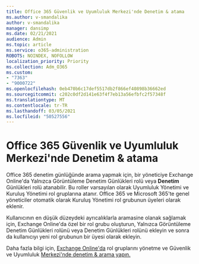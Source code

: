 ```yaml
---
title: Office 365 Güvenlik ve Uyumluluk Merkezi'nde Denetim & atama
ms.author: v-smandalika
author: v-smandalika
manager: dansimp
ms.date: 02/21/2021
audience: Admin
ms.topic: article
ms.service: o365-administration
ROBOTS: NOINDEX, NOFOLLOW
localization_priority: Priority
ms.collection: Adm_O365
ms.custom:
- "7363"
- "9000722"
ms.openlocfilehash: 0eb470b6c17def5517db2f866ef40898b36662ed
ms.sourcegitcommit: c202c0df2d141e63f4f7eb13a56efbfc2f57348f
ms.translationtype: MT
ms.contentlocale: tr-TR
ms.lasthandoff: 03/05/2021
ms.locfileid: "50527556"
---
```

# <a name="assign-an-audit-log-role-in-the-office-365-security--compliance-center"></a>Office 365 Güvenlik ve Uyumluluk Merkezi'nde Denetim & atama

Office 365 denetim günlüğünde arama yapmak için,  bir yöneticiye Exchange Online'da Yalnızca Görüntüleme Denetim Günlükleri rolü veya **Denetim** Günlükleri rolü atanabilir. Bu roller varsayılan olarak Uyumluluk Yönetimi ve Kuruluş Yönetimi rol gruplarına atanır. Office 365 ve Microsoft 365'te genel yöneticiler otomatik olarak Kuruluş Yönetimi rol grubunun üyeleri olarak eklenir.

Kullanıcının en düşük düzeydeki ayrıcalıklarla aramasine olanak sağlamak için, Exchange  Online'da özel bir  rol grubu oluşturun, Yalnızca Görüntüleme Denetim Günlükleri rolünü veya Denetim Günlükleri rolünü ekleyin ve sonra da kullanıcıyı yeni rol grubunun bir üyesi olarak ekleyin.

Daha fazla bilgi için, [Exchange Online'da](https://docs.microsoft.com/Exchange/permissions-exo/role-groups) rol gruplarını yönetme ve Güvenlik ve Uyumluluk [Merkezi'nde denetim & arama yapın.](https://docs.microsoft.com/microsoft-365/compliance/search-the-audit-log-in-security-and-compliance)